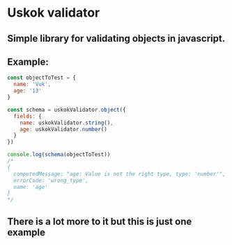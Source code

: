 # Uskok validator

## Simple library for validating objects in javascript.

## Example:

```js
const objectToTest = {
  name: 'Vuk',
  age: '13'
}

const schema = uskokValidator.object({
  fields: {
    name: uskokValidator.string(),
    age: uskokValidator.number()
  }
})

console.log(schema(objectToTest))
/*
{
  computedMessage: "age: Value is not the right type, type: 'number'",
  errorCode: 'wrong_type',
  name: 'age'
}
*/
```
## There is a lot more to it but this is just one example